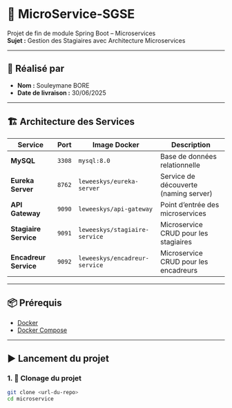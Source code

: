 # 📘 MicroService-SGSE

Projet de fin de module Spring Boot – Microservices  
**Sujet :** Gestion des Stagiaires avec Architecture Microservices

---

## 👤 Réalisé par

- **Nom :** Souleymane BORE
- **Date de livraison :** 30/06/2025

---

## 🏗️ Architecture des Services

| Service              | Port   | Image Docker                         | Description                            |
|----------------------|--------|--------------------------------------|----------------------------------------|
| **MySQL**            | `3308` | `mysql:8.0`                          | Base de données relationnelle          |
| **Eureka Server**    | `8762` | `leweeskys/eureka-server`            | Service de découverte (naming server)  |
| **API Gateway**      | `9090` | `leweeskys/api-gateway`              | Point d’entrée des microservices       |
| **Stagiaire Service**| `9091` | `leweeskys/stagiaire-service`        | Microservice CRUD pour les stagiaires  |
| **Encadreur Service**| `9092` | `leweeskys/encadreur-service`        | Microservice CRUD pour les encadreurs  |

---

## 📦 Prérequis

- [Docker](https://www.docker.com/)
- [Docker Compose](https://docs.docker.com/compose/)

---

## ▶️ Lancement du projet

### 1. 🔁 Clonage du projet

```bash
git clone <url-du-repo>
cd microservice


